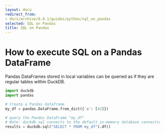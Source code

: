 ```yaml
---
layout: docu
redirect_from:
- docs/archive/0.8.1/guides/python/sql_on_pandas
selected: SQL on Pandas
title: SQL on Pandas
---
```


# How to execute SQL on a Pandas DataFrame

Pandas DataFrames stored in local variables can be queried as if they are regular tables within DuckDB.

```py
import duckdb
import pandas

# Create a Pandas dataframe
my_df = pandas.DataFrame.from_dict({'a': [42]})

# query the Pandas DataFrame "my_df"
# Note: duckdb.sql connects to the default in-memory database connection
results = duckdb.sql("SELECT * FROM my_df").df()
```